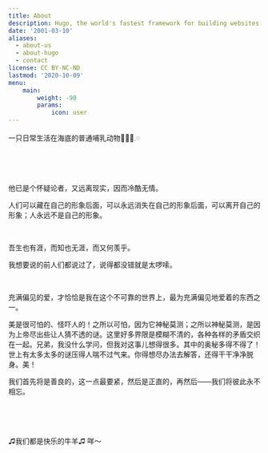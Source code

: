 ```yaml
---
title: About
description: Hugo, the world's fastest framework for building websites
date: '2001-03-10'
aliases:
  - about-us
  - about-hugo
  - contact
license: CC BY-NC-ND
lastmod: '2020-10-09'
menu:
    main: 
        weight: -90
        params:
            icon: user
---
```




一只日常生活在海底的普通哺乳动物ꪔ̤̮𓈒𓏸

<br/>

<br/>

<br/>


他已是个怀疑论者，又远离现实，因而冷酷无情。

人们可以藏在自己的形象后面，可以永远消失在自己的形象后面，可以离开自己的形象；人永远不是自己的形象。

<br/>

吾生也有涯，而知也无涯，而又何羡乎。

我想要说的前人们都说过了，说得都没错就是太啰嗦。

<br/>

充满偏见的爱，才恰恰是我在这个不可靠的世界上，最为充满偏见地爱着的东西之一。

美是很可怕的、怪吓人的！之所以可怕，因为它神秘莫测；之所以神秘莫测，是因为上帝尽出些让人猜不透的谜。这里好多界限是模糊不清的，各种各样的矛盾交织在一起。兄弟，我没什么学问，但我对这事儿想得很多。其中的奥秘多得不得了！世上有太多太多的谜压得人喘不过气来。你得想尽办法去解答，还得干干净净脱身。美！

我们首先将是善良的，这一点最要紧，然后是正直的，再然后——我们将彼此永不相忘。

<br/>

<br/>

<br/>

♫我们都是快乐的牛羊♫
咩～
